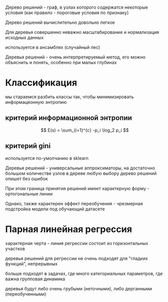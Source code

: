 
Дерево решений - граф, в узлах которого содержатся некоторые условия (как правило - пороговые условия по признаку)

Дерево решений вычислительно довольно легкое

Для деревья совершенно неважно масштабирование и нормализация исходных данных

используется в ансамблях (случайный лес)

Деревья решений - очень интерпретируемый метод, его можно объяснить и понять, особенно при малых глубинах
# Классификация
мы стараемся разбить классы так, чтобы минимизировать информационную энтропию

## критерий информационной энтропии

$$
E(s) = \sum_{i=1}^{c} -p_i \log_2 p_i
$$
## критерий gini
используется по-умолчанию в sklearn

Деревья решений - универсальные аппроксиматоры, на достаточно большом количестве узлов в дереве любую выбору дерево решений опишет без ошибок

При этом граница принятия решений имеет характерную форму - ортогональные линии 

Однако, также характерен эффект переобучения - чрезмерная подстройка модели под обучающий датасете


# Парная линейная регрессия
характерная черта - линия регрессии состоит из горизонтальных участков


деревья решений для регрессии не очень подходят для "гладких функций", непрерывных 

больше подходят в задачах, где много категориальных параметров, где важна групповая динамика 

деревья будут либо очень грубыми (неточными), либо дерганными (переобученными)
